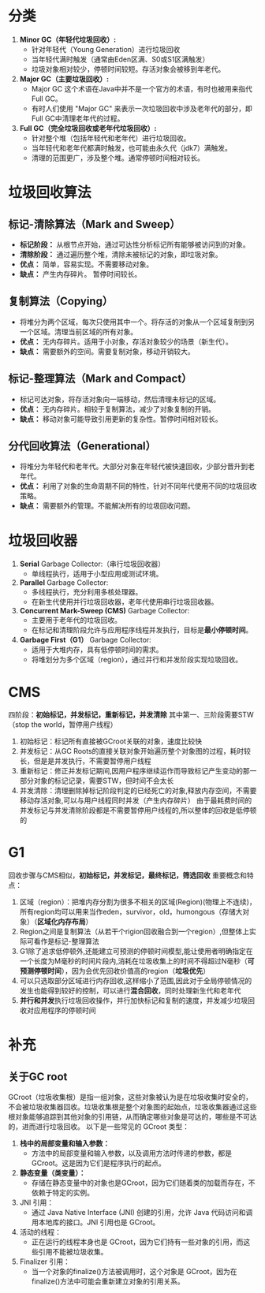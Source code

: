# 分类
1. **Minor GC（年轻代垃圾回收）:**
    - 针对年轻代（Young Generation）进行垃圾回收
    - 当年轻代满时触发（通常由Eden区满、S0或S1区满触发）
    - 垃圾对象相对较少，停顿时间较短。存活对象会被移到年老代。
 2. **Major GC（主要垃圾回收）:**
    - Major GC 这个术语在Java中并不是一个官方的术语，有时也被用来指代Full GC。
    - 有时人们使用 "Major GC" 来表示一次垃圾回收中涉及老年代的部分，即Full GC中清理老年代的过程。
 3. **Full GC（完全垃圾回收或老年代垃圾回收）:**
    - 针对整个堆（包括年轻代和老年代）进行垃圾回收。
    - 当年轻代和老年代都满时触发，也可能由永久代（jdk7）满触发。
    - 清理的范围更广，涉及整个堆。通常停顿时间相对较长。
# 垃圾回收算法
## 标记-清除算法（Mark and Sweep）
- **标记阶段：** 从根节点开始，通过可达性分析标记所有能够被访问到的对象。
- **清除阶段：** 通过遍历整个堆，清除未被标记的对象，即垃圾对象。
- **优点：** 简单，容易实现。不需要移动对象。
- **缺点：** 产生内存碎片。 暂停时间较长。
## **复制算法（Copying）**
- 将堆分为两个区域，每次只使用其中一个。将存活的对象从一个区域复制到另一个区域。清理当前区域的所有对象。
- **优点：** 无内存碎片。适用于小对象，存活对象较少的场景（新生代）。
- **缺点：** 需要额外的空间。需要复制对象，移动开销较大。
## **标记-整理算法（Mark and Compact）**
- 标记可达对象，将存活对象向一端移动，然后清理未标记的区域。
- **优点：** 无内存碎片。相较于复制算法，减少了对象复制的开销。
- **缺点：** 移动对象可能导致引用更新的复杂性。暂停时间相对较长。
## **分代回收算法（Generational）**
- 将堆分为年轻代和老年代。大部分对象在年轻代被快速回收，少部分晋升到老年代。
- **优点：** 利用了对象的生命周期不同的特性，针对不同年代使用不同的垃圾回收策略。
- **缺点：** 需要额外的管理。不能解决所有的垃圾回收问题。
# 垃圾回收器
1. **Serial** Garbage Collector:（串行垃圾回收器）
    - 单线程执行，适用于小型应用或测试环境。
2. **Parallel** Garbage Collector:
	- 多线程执行，充分利用多核处理器。
    - 在新生代使用并行垃圾回收器，老年代使用串行垃圾回收器。
3. **Concurrent Mark-Sweep (CMS)** Garbage Collector:
    - 主要用于老年代的垃圾回收。
    - 在标记和清理阶段允许与应用程序线程并发执行，目标是**最小停顿时间**。
 4. **Garbage First（G1）** Garbage Collector:
    - 适用于大堆内存，具有低停顿时间的需求。
    - 将堆划分为多个区域（region），通过并行和并发阶段实现垃圾回收。
# CMS
四阶段：**初始标记，并发标记，重新标记，并发清除**
其中第一、三阶段需要STW（stop the world，暂停用户线程）
1. 初始标记：标记所有直接被GCroot关联的对象，速度比较快
2. 并发标记：从GC Roots的直接关联对象开始遍历整个对象图的过程，耗时较长，但是是并发执行，不需要暂停用户线程
3. 重新标记：修正并发标记期间,因用户程序继续运作而导致标记产生变动的那一部分对象的标记记录，需要STW，但时间不会太长
4. 并发清除：清理删除掉标记阶段判定的已经死亡的对象,释放内存空间，不需要移动存活对象,可以与用户线程同时并发（产生内存碎片）
由于最耗费时间的并发标记与并发清除阶段都是不需要暂停用户线程的,所以整体的回收是低停顿的
# G1
回收步骤与CMS相似，**初始标记，并发标记，最终标记，筛选回收**
重要概念和特点：
1. 区域（region）：把堆内存分割为很多不相关的区域(Region)(物理上不连续)，所有region均可以用来当作eden，survivor，old，humongous（存储大对象）（**区域化内存布局**）
2. Region之间是复制算法（从若干个rigion回收融合到一个region）,但整体上实际可看作是标记-整理算法
3. G1除了追求低停顿外,还能建立可预测的停顿时间模型,能让使用者明确指定在一个长度为M毫秒的时间片段内,消耗在垃圾收集上的时间不得超过N毫秒（**可预测停顿时间**），因为会优先回收价值高的region（**垃圾优先**）
4. 可以只选取部分区域进行内存回收,这样缩小了范围,因此对于全局停顿情况的发生也能得到较好的控制，可以进行**混合回收**，同时处理新生代和老年代
5. **并行和并发**执行垃圾回收操作，并行加快标记和复制的速度，并发减少垃圾回收对应用程序的停顿时间
# 补充
## 关于GC root
GCroot（垃圾收集根）是指一组对象，这些对象被认为是在垃圾收集时安全的，不会被垃圾收集器回收。垃圾收集根是整个对象图的起始点，垃圾收集器通过这些根对象能够追踪到其他对象的引用链，从而确定哪些对象是可达的，哪些是不可达的，进而进行垃圾回收。
以下是一些常见的 GCroot 类型：
1. **栈中的局部变量和输入参数：**
    - 方法中的局部变量和输入参数，以及调用方法时传递的参数，都是GCroot。这是因为它们是程序执行的起点。
2. **静态变量（类变量）：**
    - 存储在静态变量中的对象也是GCroot，因为它们随着类的加载而存在，不依赖于特定的实例。
3. JNI 引用：
    - 通过 Java Native Interface (JNI) 创建的引用，允许 Java 代码访问和调用本地库的接口。JNI 引用也是 GCroot。
4. 活动的线程：
    - 正在运行的线程本身也是 GCroot，因为它们持有一些对象的引用，而这些引用不能被垃圾收集。
5. Finalizer 引用：
    - 当一个对象的finalize()方法被调用时，这个对象是 GCroot，因为在finalize()方法中可能会重新建立对象的引用关系。